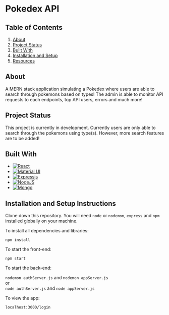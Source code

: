 # Pokedex API

## Table of Contents

<ol>
  <li><a href="#about">About</a></li>
  <li><a href="#project-status">Project Status</a></li>
  <li><a href="#built-with">Built With</a></li>
  <li><a href="#installation-and-setup-instructions">Installation and Setup</a></li>
  <li><a href=#useful-resources>Resources</a></li>
</ol>

## About
A MERN stack application simulating a Pokedex where users are able to search through pokemons based on types! The admin is able to monitor API requests to each endpoints, top API users, errors and much more!

## Project Status

This project is currently in development. Currently users are only able to search through the pokemons using type(s). However, more search features are to be added!

## Built With

- [![React][react.js]][react-url]
- [![Material UI][materialui]][materialui-url]
- [![Expressjs][expressjs]][express-url]
- [![NodeJS][nodejs]][node-url]
- [![Mongo][mongo]][mongo-url]

## Installation and Setup Instructions


Clone down this repository. You will need `node` or `nodemon`, `express` and `npm` installed globally on your machine.  

To install all dependencies and libraries:

`npm install`  

To start the front-end:

`npm start`  

To start the back-end:

`nodemon authServer.js` and `nodemon appServer.js`
</br> or </br>
`node authServer.js` and `node appServer.js`

To view the app:

`localhost:3000/login`  


<!-- MARKDOWN LINKS & IMAGES -->

[react.js]: https://img.shields.io/badge/React-20232A?style=for-the-badge&logo=react&logoColor=61DAFB
[react-url]: https://reactjs.org/

[materialui]: https://img.shields.io/badge/Material_UI-4834d4?style=for-the-badge&logo=mui&logoColor=white
[materialui-url]: https://mui.com/

[expressjs]: https://img.shields.io/badge/Express-f9ca24?style=for-the-badge&logo=express&logoColor=black
[express-url]: https://expressjs.com/

[mongo-url]: https://www.mongodb.com/home
[mongo]: https://img.shields.io/badge/MongoDB-%234ea94b.svg?style=for-the-badge&logo=mongodb&logoColor=white

[nodejs]: https://img.shields.io/badge/node.js-6DA55F?style=for-the-badge&logo=node.js&logoColor=white
[node-url]: https://nodejs.dev/en/